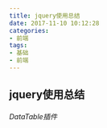 ```yaml
---
title: jquery使用总结
date: 2017-11-10 10:12:28
categories: 
- 前端
tags: 
- 基础
- 前端
---
```



## jquery使用总结

###### DataTable插件